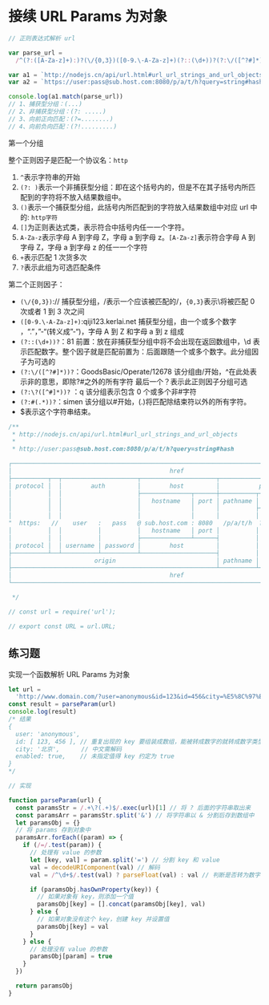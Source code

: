 # 接续 URL Params 为对象

```js
// 正则表达式解析 url

var parse_url =
  /^(?:([A-Za-z]+):)?(\/{0,3})([0-9.\-A-Za-z]+)(?::(\d+))?(?:\/([^?#]*))?(?:\?([^#]*))?(?:#(.*))?$/

var a1 = `http://nodejs.cn/api/url.html#url_url_strings_and_url_objects`
var a2 = `https://user:pass@sub.host.com:8080/p/a/t/h?query=string#hash`

console.log(a1.match(parse_url))
// 1、捕获型分组：(...)
// 2、非捕获型分组：(?: .....)
// 3、向前正向匹配：(?=........)
// 4、向前负向匹配：(?!.........)
```

第一个分组

整个正则因子是匹配一个协议名：`http`

1. `^`表示字符串的开始
2. `(?: )`表示一个非捕获型分组：即在这个括号内的，但是不在其子括号内所匹配到的字符将不放入结果数组中。
3. `()`表示一个捕获型分组，此括号内所匹配到的字符放入结果数组中对应 url 中的: `http字符`
4. `[]`为正则表达式类，表示符合中括号内任一一个字符。
5. `A-Za-z`表示字母 A 到字母 Z，字母 a 到字母 z。`[A-Za-z]`表示符合字母 A 到字母 Z，字母 a 到字母 z 的任一一个字符
6. `+`表示匹配 1 次货多次
7. `?`表示此组为可选匹配条件

第二个正则因子：

- `(\/{0,3})`://
  捕获型分组，\/表示一个应该被匹配的/，`{0,3}`表示\将被匹配 0 次或者 1 到 3 次之间
- `([0-9.\-A-Za-z]+)`:qiji123.kerlai.net
  捕获型分组，由一个或多个数字 ，“.”，”\-“(转义成”-“)，字母 A 到 Z 和字母 a 到 z 组成
- `(?::(\d+))?`：81
  前置：放在非捕获型分组中将不会出现在返回数组中，\d 表示匹配数字。整个因子就是匹配前置为：后面跟随一个或多个数字。此分组因子为可选的
- `(?:\/([^?#]*))?`：GoodsBasic/Operate/12678
  该分组由/开始，^在此处表示非的意思，即除?#之外的所有字符 最后一个？表示此正则因子分组可选
- `(?:\?([^#]*))?` ：q
  该分组表示包含 0 个或多个非#字符
- `(?:#(.*))?`：simen
  该分组以#开始，(.)将匹配除结束符以外的所有字符。
- $表示这个字符串结束。

```js
/**
 * http://nodejs.cn/api/url.html#url_url_strings_and_url_objects
 *
 * http://user:pass@sub.host.com:8080/p/a/t/h?query=string#hash

┌─────────────────────────────────────────────────────────────────────────────────────────────┐
│                                            href                                             │
├──────────┬──┬─────────────────────┬─────────────────────┬───────────────────────────┬───────┤
│ protocol │  │        auth         │        host         │           path            │ hash  │
│          │  │                     ├──────────────┬──────┼──────────┬────────────────┤       │
│          │  │                     │   hostname   │ port │ pathname │     search     │       │
│          │  │                     │              │      │          ├─┬──────────────┤       │
│          │  │                     │              │      │          │ │    query     │       │
"  https:   //    user   :   pass   @ sub.host.com : 8080   /p/a/t/h  ?  query=string   #hash "
│          │  │          │          │   hostname   │ port │          │                │       │
│          │  │          │          ├──────────────┴──────┤          │                │       │
│ protocol │  │ username │ password │        host         │          │                │       │
├──────────┴──┴──────────┴──────────┴─────────────────────┤          │                │       │
│                       origin                            │ pathname │     search     │ hash  │
├─────────────────────────────────────────────────────────┴──────────┴────────────────┴───────┤
│                                            href                                             │
└─────────────────────────────────────────────────────────────────────────────────────────────┘

 */

// const url = require('url');

// export const URL = url.URL;
```

## 练习题

实现一个函数解析 URL Params 为对象

```js
let url =
  'http://www.domain.com/?user=anonymous&id=123&id=456&city=%E5%8C%97%E4%BA%AC&enabled'
const result = parseParam(url)
console.log(result)
/* 结果
{
  user: 'anonymous',
  id: [ 123, 456 ], // 重复出现的 key 要组装成数组，能被转成数字的就转成数字类型
  city: '北京',      // 中文需解码
  enabled: true,    // 未指定值得 key 约定为 true
}
*/

// 实现

function parseParam(url) {
  const paramsStr = /.+\?(.+)$/.exec(url)[1] // 将 ? 后面的字符串取出来
  const paramsArr = paramsStr.split('&') // 将字符串以 & 分割后存到数组中
  let paramsObj = {}
  // 将 params 存到对象中
  paramsArr.forEach((param) => {
    if (/=/.test(param)) {
      // 处理有 value 的参数
      let [key, val] = param.split('=') // 分割 key 和 value
      val = decodeURIComponent(val) // 解码
      val = /^\d+$/.test(val) ? parseFloat(val) : val // 判断是否转为数字

      if (paramsObj.hasOwnProperty(key)) {
        // 如果对象有 key，则添加一个值
        paramsObj[key] = [].concat(paramsObj[key], val)
      } else {
        // 如果对象没有这个 key，创建 key 并设置值
        paramsObj[key] = val
      }
    } else {
      // 处理没有 value 的参数
      paramsObj[param] = true
    }
  })

  return paramsObj
}
```
